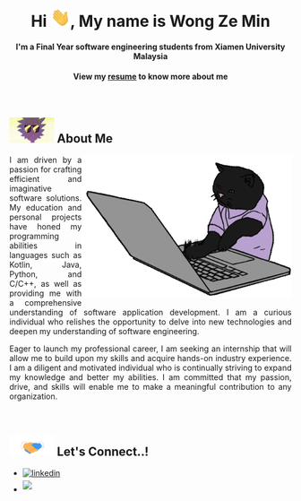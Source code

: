 <div align="center">
<h1 align="center">Hi <img width="35" src="https://github.com/GuessBJD/GuessBJD/blob/main/waving.gif">, My name is Wong Ze Min</h1>
<h4 align="center">I'm a Final Year software engineering students from Xiamen University Malaysia</h4>
<h4>View my <a href="https://github.com/GuessBJD/GuessBJD/blob/main/WongZeMin_Resume.pdf" target="_blank">resume</a> to know more about me</h4>
</div>

<br>

## <img src="https://github.com/GuessBJD/GuessBJD/blob/main/rick.gif" width ="80"><b> About Me</b>

<picture> <img align="right" src="https://github.com/GuessBJD/GuessBJD/blob/main/cat_codding.gif" width = 375px height = 257px></picture>

<p align="justify">I am driven by a passion for crafting efficient and imaginative software solutions. My education and personal projects have honed my programming abilities in languages such as Kotlin, Java, Python, and C/C++, as well as providing me with a comprehensive understanding of software application development. I am a curious individual who relishes the opportunity to delve into new technologies and deepen my understanding of software engineering.</p>

<p align="justify">Eager to launch my professional career, I am seeking an internship that will allow me to build upon my skills and acquire hands-on industry experience. I am a diligent and motivated individual who is continually striving to expand my knowledge and better my abilities. I am committed that my passion, drive, and skills will enable me to make a meaningful contribution to any organization.</p>

<br>

## <img src="https://github.com/GuessBJD/GuessBJD/blob/main/handshake.gif" width ="80"><b> Let's Connect..!</b>
<div align='left'>

<ul>

<li>
<a href="https://www.linkedin.com/in/wong-zemin-08025220b/" target="_blank">
<img src="https://img.shields.io/badge/linkedin:  Ze Min Wong-%2300acee.svg?color=405DE6&style=for-the-badge&logo=linkedin&logoColor=white" alt=linkedin style="margin-bottom: 5px;"/>
</a>
</li>

<li>
<a href="mailto:wongzemin@gmail.com" target="_blank">
<img src="https://img.shields.io/badge/gmail:  wongzemin@gmail.com-%23EA4335.svg?style=for-the-badge&logo=gmail&logoColor=white" t=mail style="margin-bottom: 5px;" />
</a>
</li>
	
</ul>
</div>
